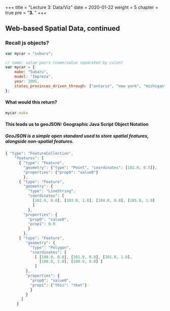 +++
title = "Lecture 3: Data/Viz"
date = 2020-01-22
weight = 5
chapter = true
pre = "<b>3. </b>"
+++

## Web-based Spatial Data, continued
### Recall js objects?

```js
var mycar = "subaru";

// name: value pairs (name/value separated by colon)
var mycar = {
	make: "Subaru",
	model: "Impreza",
	year: 2005,
	states_provinces_driven_through: ["ontario", "new york", "michigan"];
};
```

#### What would this return?

```js
mycar.make
```

#### This leads us to geoJSON: Geographic Java Script Object Notation

##### GeoJSON is a simple open standard used to store spatial features, alongside non-spatial features.


```javascript
{ "type": "FeatureCollection",
    "features": [
      { "type": "Feature",
        "geometry": {"type": "Point", "coordinates": [102.0, 0.5]},
        "properties": {"prop0": "value0"}
        },
      { "type": "Feature",
        "geometry": {
          "type": "LineString",
          "coordinates": [
            [102.0, 0.0], [103.0, 1.0], [104.0, 0.0], [105.0, 1.0]
            ]
          },
        "properties": {
          "prop0": "value0",
          "prop1": 0.0
          }
        },
      { "type": "Feature",
         "geometry": {
           "type": "Polygon",
           "coordinates": [
             [ [100.0, 0.0], [101.0, 0.0], [101.0, 1.0],
               [100.0, 1.0], [100.0, 0.0] ]
             ]
         },
         "properties": {
           "prop0": "value0",
           "prop1": {"this": "that"}
           }
         }
       ]
     }
```
